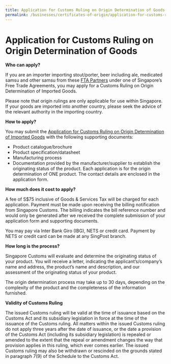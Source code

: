 ```yaml
---
title: Application for Customs Ruling on Origin Determination of Goods
permalink: /businesses/certificates-of-origin/application-for-customs-ruling-on-origin-determination-of-goods
---
```


# Application for Customs Ruling on Origin Determination of Goods

**Who can apply?**

If you are an importer importing stout/porter, beer including ale, medicated samsu and other samsu from these [FTA Partners](https://www.customs.gov.sg/-/media/cus/files/business/exporting-goods/cert-of-origin/preferential-tariffs-table_as-of-11-jun-2019.pdf?la=en&hash=4D4545EC656FDE990ADBCB70642027625482CBB3) under one of Singapore’s Free Trade Agreements, you may apply for a Customs Ruling on Origin Determination of Imported Goods.

Please note that origin rulings are only applicable for use within Singapore. If your goods are imported into another country, please seek the advice of the relevant authority in the importing country.

**How to apply?**

You may submit the [Application for Customs Ruling on Origin Determination of Imported Goods](https://form.gov.sg/#!/5cb03416bc22ae0010760c72) with the following supporting documents:

-   Product catalogue/brochure
-   Product specification/datasheet
-   Manufacturing process
-   Documentation provided by the manufacturer/supplier to establish the originating status of the product.
Each application is for the origin determination of ONE product. The contact details are enclosed in the application form.

**How much does it cost to apply?**

A fee of S$75 inclusive of Goods & Services Tax will be charged for each application. Payment must be made upon receiving the billing notification from Singapore Customs. The billing indicates the bill reference number and would only be generated after we received the complete submission of your application form and supporting documents.

You may pay via Inter Bank Giro (IBG), NETS or credit card. Payment by NETS or credit card can be made at any SingPost branch.

**How long is the process?**

Singapore Customs will evaluate and determine the originating status of your product. You will receive a letter, indicating the applicant’s/company’s name and address, the product’s name and description, and our assessment of the originating status of your product.

The origin determination process may take up to 30 days, depending on the complexity of the product and the completeness of the information furnished.

**Validity of Customs Ruling**

The issued Customs ruling will be valid at the time of issuance based on the Customs Act and its subsidiary legislation in force at the time of the issuance of the Customs ruling. All matters within the issued Customs ruling do not apply three years after the date of issuance, or the date a provision of the Customs Act (including its subsidiary legislation) is repealed or amended to the extent that the repeal or amendment changes the way that provision applies in this ruling, which ever comes earlier. The issued Customs ruling may also be withdrawn or rescinded on the grounds stated in paragraph 7(9) of the Schedule to the Customs Act.


